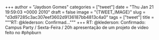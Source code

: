 
+++
author = "Jaydson Gomes"
categories = ["tweet"]
date = "Thu Jan 21 19:59:03 +0000 2010"
draft = false
image = "{TWEET_IMAGE}"
slug = "d3d97285c3ac307eef3602d9136187bb4813c4a0"
tags = ["tweet"]
title = """RT: @klederson: Confirmad..."""
+++
RT: @klederson: Confirmado: Campus Party / Sexta-Feira / 20h apresentação de um projeto de video feito no #phpburn
